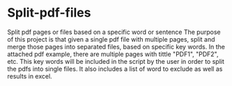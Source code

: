 # Split-pdf-files
Split pdf pages or files based on a specific word or sentence
The purpose of this project is that given a single pdf file with multiple pages, split and merge those pages into separated files, based on specific key words.
In the attached pdf example, there are multiple pages with tittle "PDF1", "PDF2", etc. This key words will be included in the script by the user in order to split the pdfs into single files. It also includes a list of word to exclude as well as results in excel.
